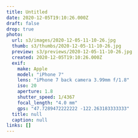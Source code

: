 ```yaml
---
title: Untitled
date: 2020-12-05T19:10:26.000Z
draft: false
drop: true
photo:
  url: s3/images/2020-12-05-11-10-26.jpg
  thumb: s3/thumbs/2020-12-05-11-10-26.jpg
  preview: s3/previews/2020-12-05-11-10-26.jpg
  created: 2020-12-05T19:10:26.000Z
  exif:
    make: Apple
    model: "iPhone 7"
    lens: "iPhone 7 back camera 3.99mm f/1.8"
    iso: 20
    aperture: 1.8
    shutter_speed: 1/4367
    focal_length: "4.0 mm"
    gps: "47.7289472222222 -122.263183333333"
  title: null
  caption: null
links: []
---
```

